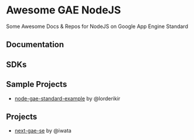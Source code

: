 # Awesome GAE NodeJS
Some Awesome Docs & Repos for NodeJS on Google App Engine Standard

## Documentation

## SDKs

## Sample Projects
- [node-gae-standard-example](https://github.com/lorderikir/node-gae-standard-example) by @lorderikir

## Projects
- [next-gae-se](https://github.com/iwata/nuxt-gae-se) by @iwata

